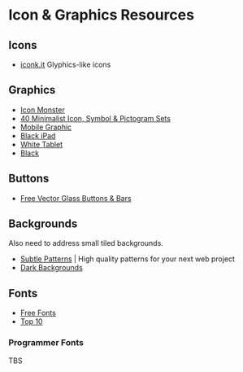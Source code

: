 # Icon & Graphics Resources

## Icons

* [iconk.it](http://iconk.it/) Glyphics-like icons

## Graphics

* [Icon Monster](http://iconmonstr.com/)
* [40 Minimalist Icon, Symbol & Pictogram Sets](http://spyrestudios.com/minimalist-icon-symbol-pictogram-sets/)
* [Mobile Graphic](http://creattica.com/mobile/latest-designs)
* [Black iPad](http://graphicriver.net/item/tabletphone-user-interface-professional-set-v-2/1038)
* [White Tablet](http://graphicriver.net/item/tabletphone-user-interface-white-set/97658)
* [Black](http://graphicriver.net/item/user-interface-pro-set/89932)

## Buttons

* [Free Vector Glass Buttons & Bars](http://www.bittbox.com/freebies/72-free-vector-glass-buttons-and-bars)

## Backgrounds

Also need to address small tiled backgrounds.

* [Subtle Patterns](http://subtlepatterns.com/) | High quality patterns for your next web project
* [Dark Backgrounds](http://graphicriver.net/item/dark-backgrounds/98811])

## Fonts

* [Free Fonts](http://p.yusukekamiyamane.com/fonts/)
* [Top 10](http://www.netmagazine.com/features/top-10-open-source-web-fonts)

### Programmer Fonts

TBS
